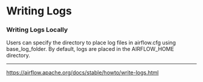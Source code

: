 # Writing Logs

### Writing Logs Locally

Users can specify the directory to place log files in airflow.cfg using base_log_folder. By default, logs are placed in the AIRFLOW_HOME directory.

---

https://airflow.apache.org/docs/stable/howto/write-logs.html

